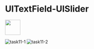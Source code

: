 # UITextField-UISlider

<img src="https://user-images.githubusercontent.com/108584428/199671667-b8d48d29-27b0-4ec3-8759-8915d8fedd92.png" height="50" >

![task11-1](https://user-images.githubusercontent.com/108584428/199671667-b8d48d29-27b0-4ec3-8759-8915d8fedd92.png)
![task11-2](https://user-images.githubusercontent.com/108584428/199671678-d965e3a8-835b-49d0-aea5-bcb248e29ee9.png)
